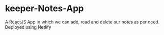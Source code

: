 # keeper-Notes-App
A ReactJS App in which we can add, read and delete our notes as per need.
Deployed using Netlify 
